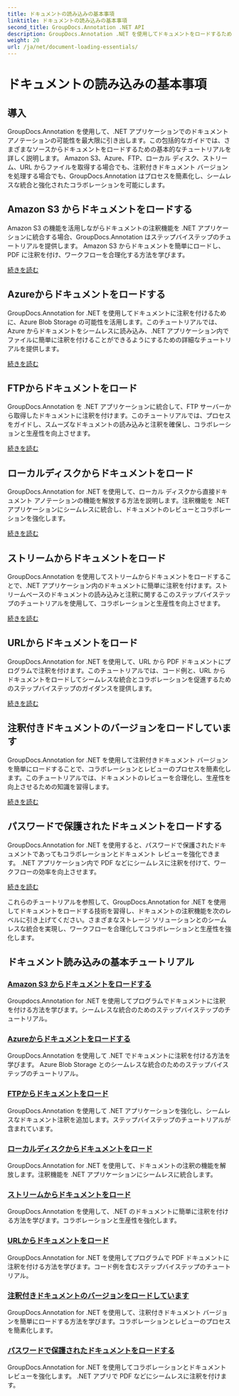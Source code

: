 ```yaml
---
title: ドキュメントの読み込みの基本事項
linktitle: ドキュメントの読み込みの基本事項
second_title: GroupDocs.Annotation .NET API
description: GroupDocs.Annotation .NET を使用してドキュメントをロードするための重要なチュートリアルをご覧ください。 Amazon S3、Azure、FTP、ローカル ディスク、ストリームなどとシームレスに統合します。
weight: 20
url: /ja/net/document-loading-essentials/
---
```


# ドキュメントの読み込みの基本事項

## 導入

GroupDocs.Annotation を使用して、.NET アプリケーションでのドキュメント アノテーションの可能性を最大限に引き出します。この包括的なガイドでは、さまざまなソースからドキュメントをロードするための基本的なチュートリアルを詳しく説明します。 Amazon S3、Azure、FTP、ローカル ディスク、ストリーム、URL からファイルを取得する場合でも、注釈付きドキュメント バージョンを処理する場合でも、GroupDocs.Annotation はプロセスを簡素化し、シームレスな統合と強化されたコラボレーションを可能にします。

## Amazon S3 からドキュメントをロードする
Amazon S3 の機能を活用しながらドキュメントの注釈機能を .NET アプリケーションに統合する場合、GroupDocs.Annotation はステップバイステップのチュートリアルを提供します。 Amazon S3 からドキュメントを簡単にロードし、PDF に注釈を付け、ワークフローを合理化する方法を学びます。

[続きを読む](./load-document-from-amazon-s3/)

## Azureからドキュメントをロードする
GroupDocs.Annotation for .NET を使用してドキュメントに注釈を付けるために、Azure Blob Storage の可能性を活用します。このチュートリアルでは、Azure からドキュメントをシームレスに読み込み、.NET アプリケーション内でファイルに簡単に注釈を付けることができるようにするための詳細なチュートリアルを提供します。

[続きを読む](./load-document-from-azure/)

## FTPからドキュメントをロード
GroupDocs.Annotation を .NET アプリケーションに統合して、FTP サーバーから取得したドキュメントに注釈を付けます。このチュートリアルでは、プロセスをガイドし、スムーズなドキュメントの読み込みと注釈を確保し、コラボレーションと生産性を向上させます。

[続きを読む](./load-document-from-ftp/)

## ローカルディスクからドキュメントをロード
GroupDocs.Annotation for .NET を使用して、ローカル ディスクから直接ドキュメント アノテーションの機能を解放する方法を説明します。注釈機能を .NET アプリケーションにシームレスに統合し、ドキュメントのレビューとコラボレーションを強化します。

[続きを読む](./load-document-from-local-disk/)

## ストリームからドキュメントをロード
GroupDocs.Annotation を使用してストリームからドキュメントをロードすることで、.NET アプリケーション内のドキュメントに簡単に注釈を付けます。ストリームベースのドキュメントの読み込みと注釈に関するこのステップバイステップのチュートリアルを使用して、コラボレーションと生産性を向上させます。

[続きを読む](./load-document-from-stream/)

## URLからドキュメントをロード
GroupDocs.Annotation for .NET を使用して、URL から PDF ドキュメントにプログラムで注釈を付けます。このチュートリアルでは、コード例と、URL からドキュメントをロードしてシームレスな統合とコラボレーションを促進するためのステップバイステップのガイダンスを提供します。

[続きを読む](./load-document-from-url/)

## 注釈付きドキュメントのバージョンをロードしています
GroupDocs.Annotation for .NET を使用して注釈付きドキュメント バージョンを簡単にロードすることで、コラボレーションとレビューのプロセスを簡素化します。このチュートリアルでは、ドキュメントのレビューを合理化し、生産性を向上させるための知識を習得します。

[続きを読む](./loading-annotated-document-version/)

## パスワードで保護されたドキュメントをロードする
GroupDocs.Annotation for .NET を使用すると、パスワードで保護されたドキュメントであってもコラボレーションとドキュメント レビューを強化できます。 .NET アプリケーション内で PDF などにシームレスに注釈を付けて、ワークフローの効率を向上させます。

[続きを読む](./load-password-protected-documents/)

これらのチュートリアルを参照して、GroupDocs.Annotation for .NET を使用してドキュメントをロードする技術を習得し、ドキュメントの注釈機能を次のレベルに引き上げてください。さまざまなストレージ ソリューションとのシームレスな統合を実現し、ワークフローを合理化してコラボレーションと生産性を強化します。
## ドキュメント読み込みの基本チュートリアル
### [Amazon S3 からドキュメントをロードする](./load-document-from-amazon-s3/)
Groupdocs.Annotation for .NET を使用してプログラムでドキュメントに注釈を付ける方法を学びます。シームレスな統合のためのステップバイステップのチュートリアル。
### [Azureからドキュメントをロードする](./load-document-from-azure/)
GroupDocs.Annotation を使用して .NET でドキュメントに注釈を付ける方法を学びます。 Azure Blob Storage とのシームレスな統合のためのステップバイステップのチュートリアル。
### [FTPからドキュメントをロード](./load-document-from-ftp/)
GroupDocs.Annotation を使用して .NET アプリケーションを強化し、シームレスなドキュメント注釈を追加します。ステップバイステップのチュートリアルが含まれています。
### [ローカルディスクからドキュメントをロード](./load-document-from-local-disk/)
GroupDocs.Annotation for .NET を使用して、ドキュメントの注釈の機能を解放します。注釈機能を .NET アプリケーションにシームレスに統合します。
### [ストリームからドキュメントをロード](./load-document-from-stream/)
GroupDocs.Annotation を使用して、.NET のドキュメントに簡単に注釈を付ける方法を学びます。コラボレーションと生産性を強化します。
### [URLからドキュメントをロード](./load-document-from-url/)
GroupDocs.Annotation for .NET を使用してプログラムで PDF ドキュメントに注釈を付ける方法を学びます。コード例を含むステップバイステップのチュートリアル。
### [注釈付きドキュメントのバージョンをロードしています](./loading-annotated-document-version/)
GroupDocs.Annotation for .NET を使用して、注釈付きドキュメント バージョンを簡単にロードする方法を学びます。コラボレーションとレビューのプロセスを簡素化します。
### [パスワードで保護されたドキュメントをロードする](./load-password-protected-documents/)
GroupDocs.Annotation for .NET を使用してコラボレーションとドキュメント レビューを強化します。 .NET アプリで PDF などにシームレスに注釈を付けます。
